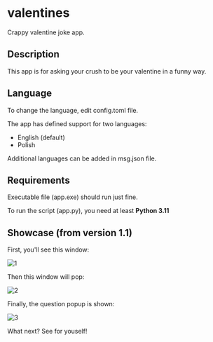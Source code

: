 # valentines
Crappy valentine joke app.

## Description

This app is for asking your crush to be your valentine in a funny way.

## Language
To change the language, edit config.toml file.

The app has defined support for two languages:
- English (default)
- Polish

Additional languages can be added in msg.json file.

## Requirements

Executable file (app.exe) should run just fine.

To run the script (app.py), you need at least **Python 3.11**

## Showcase (from version 1.1)

First, you'll see this window:

![1](https://user-images.githubusercontent.com/51274359/212401732-ba0be5d4-196d-4fc2-8114-6f75b1b3406b.png)

Then this window will pop:

![2](https://user-images.githubusercontent.com/51274359/212401806-1ccfe38a-48e5-42bc-860d-1bdc278b8ada.png)

Finally, the question popup is shown:

![3](https://user-images.githubusercontent.com/51274359/212401898-5c382725-053f-4caa-ae7c-00ca6d0585e3.png)

What next? See for youself!
